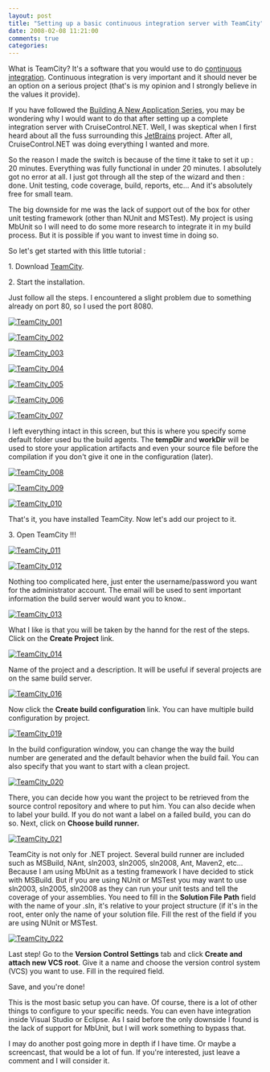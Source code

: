 ```yaml
---
layout: post
title: "Setting up a basic continuous integration server with TeamCity"
date: 2008-02-08 11:21:00
comments: true
categories: 
---
```


<p>What is TeamCity? It's a software that you would use to do <a href="http://martinfowler.com/articles/continuousIntegration.html" target="_blank">continuous integration</a>. Continuous integration is very important and it should never be an option on a serious project (that's is my opinion and I strongly believe in the values it provide).</p>
<p>If you have followed the <a href="http://sebastienlachance.com/building-a-new-application-series/" target="_blank">Building A New Application Series</a>, you may be wondering why I would want to do that after setting up a complete integration server with CruiseControl.NET. Well, I was skeptical when I first heard about all the fuss surrounding this <a href="http://www.jetbrains.com/" target="_blank">JetBrains</a> project. After all, CruiseControl.NET was doing everything I wanted and more.</p>
<p>So the reason I made the switch is because of the time it take to set it up : 20 minutes. Everything was fully functional in under 20 minutes. I absolutely got no error at all. I just got through all the step of the wizard and then : done. Unit testing, code coverage, build, reports, etc... And it's absolutely free for small team.</p>
<p>The big downside for me was the lack of support out of the box for other unit testing framework (other than NUnit and MSTest). My project is using MbUnit so I will need to do some more research to integrate it in my build process. But it is possible if you want to invest time in doing so.</p>
<p>So let's get started with this little tutorial :</p>
<p>1. Download <a href="http://www.jetbrains.com/teamcity/" target="_blank">TeamCity</a>.</p>
<p>2. Start the installation.</p>
<p>Just follow all the steps. I encountered a slight problem due to something already on port 80, so I used the port 8080.</p>
<p><a title="TeamCity_001" href="http://www.flickr.com/photos/63483657@N00/2246121387/"><img src="http://static.flickr.com/2295/2246121387_bf1eaae094.jpg" border="0" alt="TeamCity_001" /></a></p>
<p><a title="TeamCity_002" href="http://www.flickr.com/photos/63483657@N00/2246121389/"><img src="http://static.flickr.com/2366/2246121389_06f17f5d5e.jpg" border="0" alt="TeamCity_002" /></a></p>
<p><a title="TeamCity_003" href="http://www.flickr.com/photos/63483657@N00/2246121395/"><img src="http://static.flickr.com/2391/2246121395_a81b1d955c.jpg" border="0" alt="TeamCity_003" /></a></p>
<p><a title="TeamCity_004" href="http://www.flickr.com/photos/63483657@N00/2246121397/"><img src="http://static.flickr.com/2266/2246121397_d27ffa9754.jpg" border="0" alt="TeamCity_004" /></a></p>
<p><a title="TeamCity_005" href="http://www.flickr.com/photos/63483657@N00/2246121399/"><img src="http://static.flickr.com/2164/2246121399_a18dd1cc62.jpg" border="0" alt="TeamCity_005" /></a></p>
<p><a title="TeamCity_006" href="http://www.flickr.com/photos/63483657@N00/2246121401/"><img src="http://static.flickr.com/2345/2246121401_5db16b8ce5.jpg" border="0" alt="TeamCity_006" /></a></p>
<p><a title="TeamCity_007" href="http://www.flickr.com/photos/63483657@N00/2246123377/"><img src="http://static.flickr.com/2175/2246123377_676d0d312b.jpg" border="0" alt="TeamCity_007" /></a></p>
<p>I left everything intact in this screen, but this is where you specify some default folder used bu the build agents. The <strong>tempDir </strong>and<strong> workDir</strong> will be used to store your application artifacts and even your source file before the compilation if you don't give it one in the configuration (later).</p>
<p><a title="TeamCity_008" href="http://www.flickr.com/photos/63483657@N00/2246123379/"><img src="http://static.flickr.com/2064/2246123379_b4b8438c38.jpg" border="0" alt="TeamCity_008" /></a></p>
<p><a title="TeamCity_009" href="http://www.flickr.com/photos/63483657@N00/2246123381/"><img src="http://static.flickr.com/2389/2246123381_34aa922d4a.jpg" border="0" alt="TeamCity_009" /></a></p>
<p><a title="TeamCity_010" href="http://www.flickr.com/photos/63483657@N00/2246123385/"><img src="http://static.flickr.com/2295/2246123385_74a8416c54.jpg" border="0" alt="TeamCity_010" /></a></p>
<p>That's it, you have installed TeamCity. Now let's add our project to it.</p>
<p>3. Open TeamCity !!!</p>
<p><a title="TeamCity_011" href="http://www.flickr.com/photos/63483657@N00/2246123387/"><img src="http://static.flickr.com/2410/2246123387_81dfdba0b9.jpg" border="0" alt="TeamCity_011" /></a></p>
<p><a title="TeamCity_012" href="http://www.flickr.com/photos/63483657@N00/2246123391/"><img src="http://static.flickr.com/2087/2246123391_e1d68c0e3f.jpg" border="0" alt="TeamCity_012" /></a></p>
<p>Nothing too complicated here, just enter the username/password you want for the administrator account. The email will be used to sent important information the build server would want you to know..</p>
<p><a title="TeamCity_013" href="http://www.flickr.com/photos/63483657@N00/2246920958/"><img src="http://static.flickr.com/2136/2246920958_abb96960eb.jpg" border="0" alt="TeamCity_013" /></a></p>
<p>What I like is that you will be taken by the hannd for the rest of the steps. Click on the <strong>Create Project</strong> link.</p>
<p><a title="TeamCity_014" href="http://www.flickr.com/photos/63483657@N00/2246920960/"><img src="http://static.flickr.com/2070/2246920960_202f0716f0.jpg" border="0" alt="TeamCity_014" /></a></p>
<p>Name of the project and a description. It will be useful if several projects are on the same build server.</p>
<p><a title="TeamCity_016" href="http://www.flickr.com/photos/63483657@N00/2246920966/"><img src="http://static.flickr.com/2098/2246920966_e3a40f81d3.jpg" border="0" alt="TeamCity_016" /></a></p>
<p>Now click the <strong>Create build configuration</strong> link. You can have multiple build configuration by project.</p>
<p><a title="TeamCity_019" href="http://www.flickr.com/photos/63483657@N00/2246989440/"><img src="http://static.flickr.com/2191/2246989440_434968e2cb.jpg" border="0" alt="TeamCity_019" /></a></p>
<p>In the build configuration window, you can change the way the build number are generated and the default behavior when the build fail. You can also specify that you want to start with a clean project.</p>
<p><a title="TeamCity_020" href="http://www.flickr.com/photos/63483657@N00/2246989444/"><img src="http://static.flickr.com/2210/2246989444_fdf5ddc886.jpg" border="0" alt="TeamCity_020" /></a></p>
<p>There, you can decide how you want the project to be retrieved from the source control repository and where to put him. You can also decide when to label your build. If you do not want a label on a failed build, you can do so. Next, click on <strong>Choose build runner.</strong></p>
<p><a title="TeamCity_021" href="http://www.flickr.com/photos/63483657@N00/2246989450/"><img src="http://static.flickr.com/2062/2246989450_83d90c26fc.jpg" border="0" alt="TeamCity_021" /></a></p>
<p>TeamCity is not only for .NET project. Several build runner are included such as MSBuild, NAnt, sln2003, sln2005, sln2008, Ant, Maven2, etc... Because I am using MbUnit as a testing framework I have decided to stick with MSBuild. But if you are using NUnit or MSTest you may want to use sln2003, sln2005, sln2008 as they can run your unit tests and tell the coverage of your assemblies. You need to fill in the <strong>Solution File Path</strong> field with the name of your .sln, it's relative to your project structure (if it's in the root, enter only the name of your solution file. Fill the rest of the field if you are using NUnit or MSTest.</p>
<p><a title="TeamCity_022" href="http://www.flickr.com/photos/63483657@N00/2246989456/"><img src="http://static.flickr.com/2237/2246989456_ca5e393444.jpg" border="0" alt="TeamCity_022" /></a></p>
<p>Last step! Go to the <strong>Version Control Settings</strong> tab and click <strong>Create and attach new VCS root</strong>. Give it a name and choose the version control system (VCS) you want to use. Fill in the required field.</p>
<p>Save, and you're done!</p>
<p>This is the most basic setup you can have. Of course, there is a lot of other things to configure to your specific needs. You can even have integration inside Visual Studio or Eclipse. As I said before the only downside I found is the lack of support for MbUnit, but I will work something to bypass that.</p>
<p>I may do another post going more in depth if I have time. Or maybe a screencast, that would be a lot of fun. If you're interested, just leave a comment and I will consider it.</p>